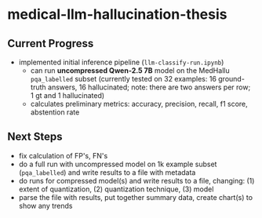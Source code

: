 # medical-llm-hallucination-thesis

## Current Progress
* implemented initial inference pipeline (`llm-classify-run.ipynb`)
    * can run **uncompressed Qwen-2.5 7B** model on the MedHallu `pqa_labelled` subset (currently tested on 32 examples: 16 ground-truth answers, 16 hallucinated; note: there are two answers per row; 1 gt and 1 hallucinated)
    * calculates preliminary metrics: accuracy, precision, recall, f1 score, abstention rate

## Next Steps
* fix calculation of FP's, FN's
* do a full run with uncompressed model on 1k example subset (`pqa_labelled`) and write results to a file with metadata
* do runs for compressed model(s) and write results to a file, changing: (1) extent of quantization, (2) quantization technique, (3) model
* parse the file with results, put together summary data, create chart(s) to show any trends
